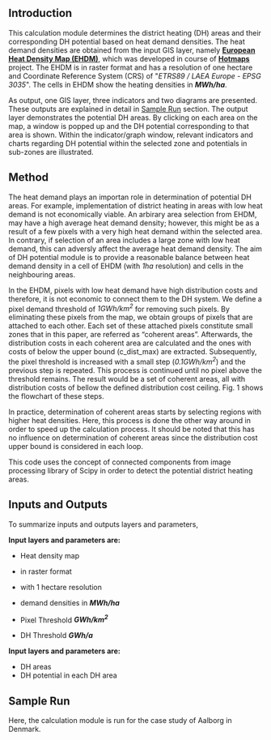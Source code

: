 ## Introduction
This calculation module determines the district heating (DH) areas and their corresponding DH potential based on heat demand densities. The heat demand densities are obtained from the input GIS layer, namely [__European Heat Density Map (EHDM)__](https://gitlab.com/hotmaps/heat/heat_tot_curr_density), which was developed in course of  [__Hotmaps__](www.hotmaps-project.eu) project. The EHDM is in raster format and has a resolution of one hectare and Coordinate Reference System (CRS) of "_*ETRS89 / LAEA Europe - EPSG 3035*_". The cells in EHDM show the heating densities in _**MWh/ha**_.

As output, one GIS layer, three indicators and two diagrams are presented. These outputs are explained in detail in [Sample Run](https://github.com/HotMaps/hotmaps_wiki/wiki/CM---District-Heating-Potentials#Sample-Run) section. The output layer demonstrates the potential DH areas. By clicking on each area on the map, a window is popped up and the DH potential corresponding to that area is shown. Within the indicator/graph window, relevant indicators and charts regarding DH potential within the selected zone and potentials in sub-zones are illustrated.


## Method
The heat demand plays an importan role in determination of potential DH areas. For example, implementation of district heating in areas with low heat demand is not economically viable. An arbirary area selection from EHDM, may have a high average heat demand density; however, this might be as a result of a few pixels with a very high heat demand within the selected area. In contrary, if selection of an area includes a large zone with low heat demand, this can adversly affect the average heat demand density. The aim of DH potential module is to provide a reasonable balance between heat demand density in  a cell of EHDM (with _*1ha*_ resolution) and cells in the neighbouring areas.


In the EHDM, pixels with low heat demand have high distribution costs and therefore, it is not economic to connect them to the DH system. We define a pixel demand threshold of _*1GWh/km<sup>2*_ for removing such pixels. By eliminating these pixels from the map, we obtain groups of pixels that are attached to each other. Each set of these attached pixels constitute small zones that in this paper, are referred as “coherent areas”. Afterwards, the distribution costs in each coherent area are calculated and the ones with costs of below the upper bound (c\_dist\_max) are extracted. Subsequently, the pixel threshold is increased with a small step (_*0.1GWh/km<sup>2*_) and the previous step is repeated. This process is continued until no pixel above the threshold remains. The result would be a set of coherent areas, all with distribution costs of bellow the defined distribution cost ceiling. Fig. 1 shows the flowchart of these steps.

In practice, determination of coherent areas starts by selecting regions with higher heat densities. Here, this process is done the other way around in order to speed up the calculation process. It should be noted that this has no influence on determination of coherent areas since the distribution cost upper bound is considered in each loop.

This code uses the concept of connected components from image processing library of Scipy in order to detect the potential district heating areas.


## Inputs and Outputs

To summarize inputs and outputs layers and parameters, 

__Input layers and parameters are:__

- Heat density map
 - in raster format
 - with 1 hectare resolution
 - demand densities in _**MWh/ha**_

- Pixel Threshold _**GWh/km<sup>2**_

- DH Threshold _**GWh/a**_


__Input layers and parameters are:__


- DH areas
- DH potential in each DH area


## Sample Run

Here, the calculation module is run for the case study of Aalborg in Denmark.